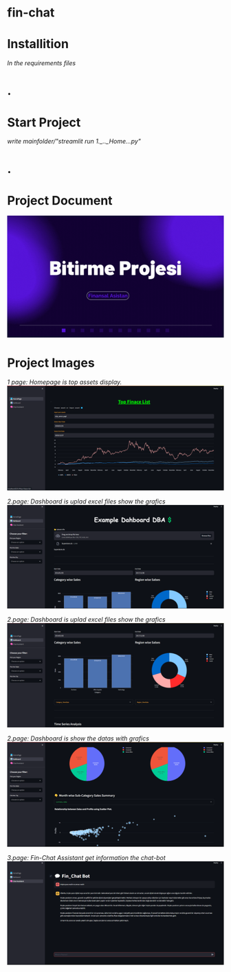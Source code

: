 # fin-chat 

# Installition
*In the requirements files*

# .


# Start Project

*write mainfolder/"streamlit run 1._.._Home...py"*

# .

# Project Document
![Project Document](./images/final_project.gif)

# Project Images
 
*1 page: Homepage is top assets display.*
![Image 1](./images/0.png)

*2.page: Dashboard is uplad excel files show the grafics*
![Image 2](./images/1.png)

*2.page: Dashboard is uplad excel files show the grafics*
![Image 3](./images/2.png)

*2.page: Dashboard is show the datas with grafics*
![Image 4](./images/3.png)

*3.page: Fin-Chat Assistant get information the chat-bot*
![Image 6](./images/5.png)

